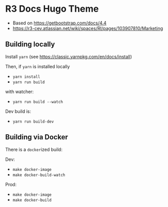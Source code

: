 # R3 Docs Hugo Theme

* Based on https://getbootstrap.com/docs/4.4
* https://r3-cev.atlassian.net/wiki/spaces/RI/pages/103907810/Marketing

## Building locally

Install `yarn` (see https://classic.yarnpkg.com/en/docs/install)

Then, if `yarn` is installed locally

* `yarn install`
* `yarn run build`

with watcher:

* `yarn run build --watch`

Dev build is:

* `yarn run build-dev`

## Building via Docker

There is a `docker`ized build:

Dev:

* `make docker-image`
* `make docker-build-watch`

Prod:

* `make docker-image`
* `make docker-build`
